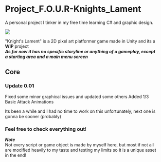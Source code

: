 # Project_F.O.U.R-Knights_Lament
A personal project I tinker in my free time learning C# and graphic design.

![](Images/Title.png)

"Knight's Lament" is a 2D pixel art platformer game made in Unity and its a **WIP** project <br>
***As for now it has no specific storyline or anything of a gameplay, except a starting area and a main menu screen*** <br>

## Core
### Update 0.01 <br>
Fixed some minor graphical issues and updated some others
Added 1/3 Basic Attack Animations

Its been a while and I had no time to work on this unfortunately, next one is gonna be sooner (probably) <br>

### Feel free to check everything out!
***Note***<br>
Not every script or game object is made by myself here, but most if not all are modified heavily to my taste and testing my limits so it is a unique asset in the end!
